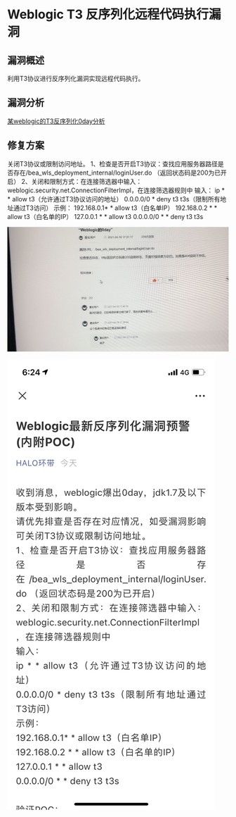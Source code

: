 # Weblogic T3 反序列化远程代码执行漏洞
漏洞概述
----

利用T3协议进行反序列化漏洞实现远程代码执行。

漏洞分析
----

[某weblogic的T3反序列化0day分析](../0418/%E6%9F%90weblogic%E7%9A%84T3%E5%8F%8D%E5%BA%8F%E5%88%97%E5%8C%960day%E5%88%86%E6%9E%90.md)

修复方案 
-----

关闭T3协议或限制访问地址。 1、检查是否开启T3协议：查找应用服务器路径是否存在/bea\_wls\_deployment\_internal/loginUser.do （返回状态码是200为已开启） 2、关闭和限制方式：在连接筛选器中输入：weblogic.security.net.ConnectionFilterImpl，在连接筛选器规则中 输入： ip \* \* allow t3（允许通过T3协议访问的地址） 0.0.0.0/0 \* deny t3 t3s（限制所有地址通过T3访问） 示例： 192.168.0.1\* \* allow t3（白名单IP） 192.168.0.2 \* \* allow t3（白名单的IP） 127.0.0.1 \* \* allow t3 0.0.0.0/0 \* \* deny t3 t3s

![](Weblogic%20T3%20%E5%8F%8D%E5%BA%8F%E5%88%97%E5%8C%96%E8%BF%9C%E7%A8%8B%E4%BB%A3%E7%A0%81%E6%89%A7%E8%A1%8C%E6%BC%8F%E6%B4%9E/11d222cdac967fc7.jpg)

![](Weblogic%20T3%20%E5%8F%8D%E5%BA%8F%E5%88%97%E5%8C%96%E8%BF%9C%E7%A8%8B%E4%BB%A3%E7%A0%81%E6%89%A7%E8%A1%8C%E6%BC%8F%E6%B4%9E/2d19909d7308f1bf.png)